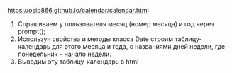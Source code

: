 https://osip866.github.io/calendar/calendar.html
1.	Спрашиваем у пользователя месяц (номер месяца) и год через prompt();
2.	Используя свойства и методы класса Date строим таблицу-календарь для этого месяца и года, с названиями дней недели, где понедельник – начало недели.
3.	Выводим эту таблицу-календарь в html
